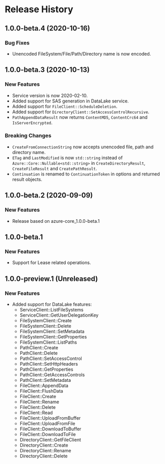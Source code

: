 # Release History

## 1.0.0-beta.4 (2020-10-16)

### Bug Fixes

* Unencoded FileSystem/File/Path/Directory name is now encoded.

## 1.0.0-beta.3 (2020-10-13)

### New Features

* Service version is now 2020-02-10.
* Added support for SAS generation in DataLake service.
* Added support for `FileClient::ScheduleDeletion`.
* Added support for `DirectoryClient::SetAccessControlRecursive`.
* `PathAppendDataResult` now returns `ContentMD5`, `ContentCrc64` and `IsServerEncrypted`.

### Breaking Changes

* `CreateFromConnectionString` now accepts unencoded file, path and directory name.
* `ETag` and `LastModified` is now `std::string` instead of `Azure::Core::Nullable<std::string>` in `CreateDirectoryResult`, `CreateFileResult` and `CreatePathResult`.
* `Continuation` is renamed to `ContinuationToken` in options and returned result objects.

## 1.0.0-beta.2 (2020-09-09)

### New Features

* Release based on azure-core_1.0.0-beta.1

## 1.0.0-beta.1

### New Features

* Support for Lease related operations.

## 1.0.0-preview.1 (Unreleased)

### New Features

* Added support for DataLake features:
  - ServiceClient::ListFileSystems
  - ServiceClient::GetUserDelegationKey
  - FileSystemClient::Create
  - FileSystemClient::Delete
  - FileSystemClient::SetMetadata
  - FileSystemClient::GetProperties
  - FileSystemClient::ListPaths
  - PathClient::Create
  - PathClient::Delete
  - PathClient::SetAccessControl
  - PathClient::SetHttpHeaders
  - PathClient::GetProperties
  - PathClient::GetAccessControls
  - PathClient::SetMetadata
  - FileClient::AppendData
  - FileClient::FlushData
  - FileClient::Create
  - FileClient::Rename
  - FileClient::Delete
  - FileClient::Read
  - FileClient::UploadFromBuffer
  - FileClient::UploadFromFile
  - FileClient::DownloadToBuffer
  - FileClient::DownloadToFile
  - DirectoryClient::GetFileClient
  - DirectoryClient::Create
  - DirectoryClient::Rename
  - DirectoryClient::Delete
